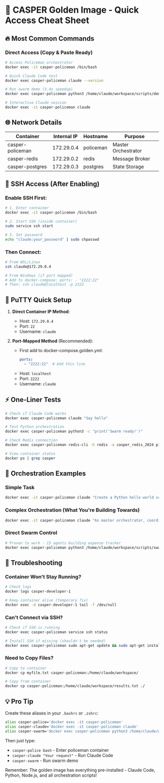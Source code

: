 # 🚀 CASPER Golden Image - Quick Access Cheat Sheet

## 🔥 Most Common Commands

### Direct Access (Copy & Paste Ready)
```bash
# Access Policeman orchestrator
docker exec -it casper-policeman /bin/bash

# Quick Claude Code test
docker exec casper-policeman claude --version

# Run swarm demo (3.4x speedup)
docker exec casper-policeman python3 /home/claude/workspace/scripts/demo-swarm.py

# Interactive Claude session
docker exec -it casper-policeman claude
```

## 🌐 Network Details

| Container | Internal IP | Hostname | Purpose |
|-----------|------------|----------|---------|
| casper-policeman | 172.29.0.4 | policeman | Master Orchestrator |
| casper-redis | 172.29.0.2 | redis | Message Broker |
| casper-postgres | 172.29.0.3 | postgres | State Storage |

## 🔑 SSH Access (After Enabling)

### Enable SSH First:
```bash
# 1. Enter container
docker exec -it casper-policeman /bin/bash

# 2. Start SSH (inside container)
sudo service ssh start

# 3. Set password
echo "claude:your_password" | sudo chpasswd
```

### Then Connect:
```bash
# From WSL/Linux
ssh claude@172.29.0.4

# From Windows (if port mapped)
# Add to docker-compose: ports: - "2222:22"
# Then: ssh claude@localhost -p 2222
```

## 📱 PuTTY Quick Setup

1. **Direct Container IP Method**:
   - Host: `172.29.0.4`
   - Port: `22`
   - Username: `claude`

2. **Port-Mapped Method** (Recommended):
   - First add to docker-compose.golden.yml:
     ```yaml
     ports:
       - "2222:22"  # Add this line
     ```
   - Host: `localhost`
   - Port: `2222`
   - Username: `claude`

## ⚡ One-Liner Tests

```bash
# Check if Claude Code works
docker exec casper-policeman claude "Say hello"

# Test Python orchestration
docker exec casper-policeman python3 -c "print('Swarm ready!')"

# Check Redis connection
docker exec casper-policeman redis-cli -h redis -a casper_redis_2024 ping

# View container status
docker ps | grep casper
```

## 🎯 Orchestration Examples

### Simple Task
```bash
docker exec -it casper-policeman claude "Create a Python hello world script"
```

### Complex Orchestration (What You're Building Towards)
```bash
docker exec -it casper-policeman claude "As master orchestrator, coordinate the team to build a complete REST API with authentication. Use parallel execution."
```

### Direct Swarm Control
```bash
# Proven to work - 15 agents building expense tracker
docker exec casper-policeman python3 /home/claude/workspace/scripts/swarm-orchestrator.py
```

## 🔧 Troubleshooting

### Container Won't Stay Running?
```bash
# Check logs
docker logs casper-developer-1

# Keep container alive (temporary fix)
docker exec -d casper-developer-1 tail -f /dev/null
```

### Can't Connect via SSH?
```bash
# Check if SSH is running
docker exec casper-policeman service ssh status

# Install SSH if missing (shouldn't be needed)
docker exec casper-policeman sudo apt-get update && sudo apt-get install -y openssh-server
```

### Need to Copy Files?
```bash
# Copy to container
docker cp myfile.txt casper-policeman:/home/claude/workspace/

# Copy from container
docker cp casper-policeman:/home/claude/workspace/results.txt ./
```

## 💡 Pro Tip

Create these aliases in your `.bashrc` or `.zshrc`:
```bash
alias casper-police='docker exec -it casper-policeman'
alias casper-claude='docker exec -it casper-policeman claude'
alias casper-swarm='docker exec casper-policeman python3 /home/claude/workspace/scripts/demo-swarm.py'
```

Then just type:
- `casper-police bash` - Enter policeman container
- `casper-claude "Your request"` - Run Claude Code
- `casper-swarm` - Run swarm demo

Remember: The golden image has everything pre-installed - Claude Code, Python, Node.js, and all orchestration scripts!